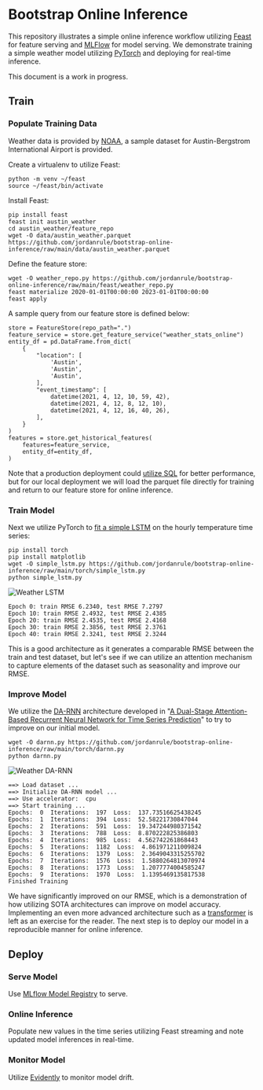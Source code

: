 # Bootstrap Online Inference
This repository illustrates a simple online inference workflow utilizing <a href="https://github.com/feast-dev/feast">Feast</a> for feature serving and <a href="https://github.com/mlflow/mlflow">MLFlow</a> for model serving.  We demonstrate training a simple weather model utilizing <a href="https://github.com/pytorch/pytorch">PyTorch</a> and deploying for real-time inference.

This document is a work in progress.

## Train

### Populate Training Data

Weather data is provided by <a href="https://www.ncei.noaa.gov/cdo-web/datasets">NOAA</a>, a sample dataset for Austin-Bergstrom International Airport is provided.

Create a virtualenv to utilize Feast:
```
python -m venv ~/feast
source ~/feast/bin/activate
```

Install Feast:
```
pip install feast
feast init austin_weather
cd austin_weather/feature_repo
wget -O data/austin_weather.parquet https://github.com/jordanrule/bootstrap-online-inference/raw/main/data/austin_weather.parquet
```

Define the feature store:

```
wget -O weather_repo.py https://github.com/jordanrule/bootstrap-online-inference/raw/main/feast/weather_repo.py
feast materialize 2020-01-01T00:00:00 2023-01-01T00:00:00
feast apply
```

A sample query from our feature store is defined below:

```
store = FeatureStore(repo_path=".")
feature_service = store.get_feature_service("weather_stats_online")
entity_df = pd.DataFrame.from_dict(
    {
        "location": [
            'Austin', 
            'Austin', 
            'Austin',
        ],
        "event_timestamp": [
            datetime(2021, 4, 12, 10, 59, 42),
            datetime(2021, 4, 12, 8, 12, 10),
            datetime(2021, 4, 12, 16, 40, 26),
        ],
    }
)
features = store.get_historical_features(
    features=feature_service, 
    entity_df=entity_df,
)
 ```

Note that a production deployment could <a href="https://docs.feast.dev/getting-started/concepts/feature-retrieval">utilize SQL</a> for better performance, but for our local deployment we will load the parquet file directly for training and return to our feature store for online inference.

### Train Model

Next we utilize PyTorch to <a href="https://machinelearningmastery.com/lstm-for-time-series-prediction-in-pytorch/">fit a simple LSTM</a> on the hourly temperature time series:

```
pip install torch
pip install matplotlib
wget -O simple_lstm.py https://github.com/jordanrule/bootstrap-online-inference/raw/main/torch/simple_lstm.py
python simple_lstm.py
```

![Weather LSTM](https://github.com/jordanrule/bootstrap-online-inference/raw/main/torch/simple_lstm.png)

```
Epoch 0: train RMSE 6.2340, test RMSE 7.2797
Epoch 10: train RMSE 2.4932, test RMSE 2.4385
Epoch 20: train RMSE 2.4535, test RMSE 2.4168
Epoch 30: train RMSE 2.3856, test RMSE 2.3761
Epoch 40: train RMSE 2.3241, test RMSE 2.3244
```

This is a good architecture as it generates a comparable RMSE between the train and test dataset, but let's see if we can utilize an attention mechanism to capture elements of the dataset such as seasonality and improve our RMSE.

### Improve Model

We utilize the <a href="https://github.com/Zhenye-Na/DA-RNN/tree/master">DA-RNN</a> architecture developed in "[A Dual-Stage Attention-Based Recurrent Neural Network for Time Series Prediction](https://arxiv.org/pdf/1704.02971.pdf)" to try to improve on our initial model.

```
wget -O darnn.py https://github.com/jordanrule/bootstrap-online-inference/raw/main/torch/darnn.py
python darnn.py
```

![Weather DA-RNN](https://github.com/jordanrule/bootstrap-online-inference/raw/main/torch/darnn.png)

```
==> Load dataset ...
==> Initialize DA-RNN model ...
==> Use accelerator:  cpu
==> Start training ...
Epochs:  0  Iterations:  197  Loss:  137.73516625438245
Epochs:  1  Iterations:  394  Loss:  52.58221730847044
Epochs:  2  Iterations:  591  Loss:  19.347244980371542
Epochs:  3  Iterations:  788  Loss:  8.870222825386803
Epochs:  4  Iterations:  985  Loss:  4.562742261868443
Epochs:  5  Iterations:  1182  Loss:  4.861971211009824
Epochs:  6  Iterations:  1379  Loss:  2.3649043315255702
Epochs:  7  Iterations:  1576  Loss:  1.5880264813070974
Epochs:  8  Iterations:  1773  Loss:  1.2077774004585247
Epochs:  9  Iterations:  1970  Loss:  1.1395469135817538
Finished Training
```

We have significantly improved on our RMSE, which is a demonstration of how utilizing SOTA architectures can improve on model accuracy.  Implementing an even more advanced architecture such as a [transformer](https://arxiv.org/pdf/2001.08317.pdf) is left as an exercise for the reader.  The next step is to deploy our model in a reproducible manner for online inference.

## Deploy

### Serve Model

Use <a href="https://mlflow.org/docs/latest/model-registry.html#serving-an-mlflow-model-from-model-registry">MLflow Model Registry</a> to serve.

### Online Inference

Populate new values in the time series utilizing Feast streaming and note updated model inferences in real-time.

### Monitor Model

Utilize <a href="https://github.com/evidentlyai/evidently/blob/main/examples/integrations/mlflow_logging/historical_drift_visualization.ipynb">Evidently</a> to monitor model drift.
